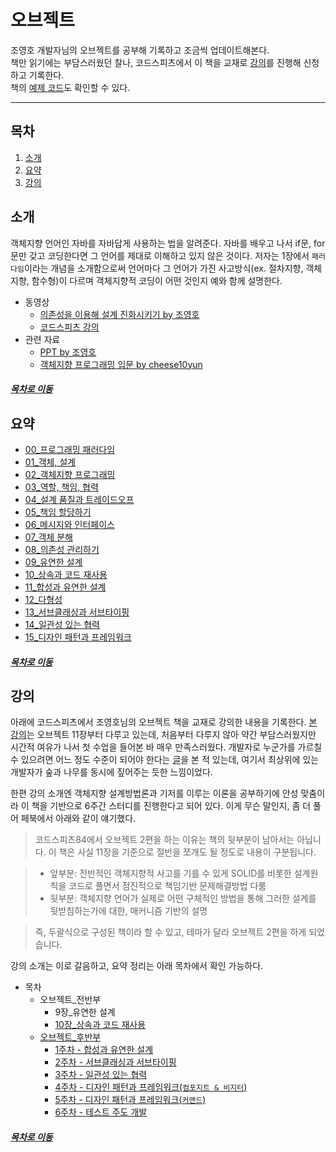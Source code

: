 오브젝트
=====
조영호 개발자님의 오브젝트를 공부해 기록하고 조금씩 업데이트해본다.  
책만 읽기에는 부담스러웠던 찰나, 코드스피츠에서 이 책을 교재로 [강의](https://codespitz.com/s84/list.php?fbclid=IwAR1W2Mvvt2grbKgvB4wNMOIesodzp7qdztcqtlOwn3Ugj7Iwk0ARgEBz8bk)를 진행해 신청하고 기록한다.  
책의 [예제 코드](https://github.com/eternity-oop/object)도 확인할 수 있다.
- - -
## 목차
1. [소개](#소개)
2. [요약](#요약)
3. [강의](#강의)

## 소개
객체지향 언어인 자바를 자바답게 사용하는 법을 알려준다. 자바를 배우고 나서 if문, for문만 갖고 코딩한다면 그 언어를 제대로 이해하고 있지 않은 것이다. 저자는 1장에서 `패러다임`이라는 개념을 소개함으로써 언어마다 그 언어가 가진 사고방식(ex. 절차지향, 객체지향, 함수형)이 다르며 객체지향적 코딩이 어떤 것인지 예와 함께 설명한다.

* 동영상
	* [의존성을 이용해 설계 진화시키기 by 조영호](https://www.youtube.com/watch?v=dJ5C4qRqAgA)
	* [코드스피츠 강의](https://www.youtube.com/watch?v=sWyZUzQW3IM&t=8s)
* 관련 자료
	* [PPT by 조영호](https://www.slideshare.net/baejjae93?utm_campaign=profiletracking&utm_medium=sssite&utm_source=ssslideview)
	* [객체지향 프로그래밍 입문 by cheese10yun](https://github.com/cheese10yun/TIL/blob/master/OOP/객체-지향-프로그래밍-입문.md)

##### [목차로 이동](#목차)
	
## 요약
* [00_프로그래밍 패러다임](object_summary_00.md)
* [01_객체, 설계](object_summary_01.md)
* [02_객체지향 프로그래밍](object_summary_02.md)
* [03_역할, 책임, 협력](object_summary_03.md)
* [04_설계 품질과 트레이드오프](object_summary_04.md)
* [05_책임 할당하기](object_summary_05.md)
* [06_메시지와 인터페이스](object_summary_06.md)
* [07_객체 분해](object_summary_07.md)
* [08_의존성 관리하기](object_summary_08.md)
* [09_유연한 설계](object_summary_09.md)
* [10_상속과 코드 재사용](object_summary_10.md)
* [11_합성과 유연한 설계](object_summary_11.md)
* [12_다형성](object_summary_12.md)
* [13_서브클래싱과 서브타이핑](object_summary_13.md)
* [14_일관성 있는 협력](object_summary_14.md)
* [15_디자인 패턴과 프레임워크](object_summary_15.md)

##### [목차로 이동](#목차)

## 강의
아래에 코드스피츠에서 조영호님의 오브젝트 책을 교재로 강의한 내용을 기록한다. [본 강의](https://www.bsidesoft.com/8121?fbclid=IwAR1l1EZNkGZqZilTBJtE0eTgJNeIJsXkEOdHMzUwdOknLQP_Wx7L98PExCU)는 오브젝트 11장부터 다루고 있는데, 처음부터 다루지 않아 약간 부담스러웠지만 시간적 여유가 나서 첫 수업을 들어본 바 매우 만족스러웠다. 개발자로 누군가를 가르칠 수 있으려면 어느 정도 수준이 되어야 한다는 [글](https://docs.google.com/document/d/1_phA5XUszSmN7Ta-QHs4DxRz9_iu8YlhxpVjSGEbWcg/edit)을 본 적 있는데, 여기서 최상위에 있는 개발자가 숲과 나무를 동시에 짚어주는 듯한 느낌이었다.

한편 강의 소개엔 객체지향 설계방법론과 기저를 이루는 이론을 공부하기에 안성 맞춤이라 이 책을 기반으로 6주간 스터디를 진행한다고 되어 있다. 이게 무슨 말인지, 좀 더 풀어 페북에서 아래와 같이 얘기했다.

> 코드스피츠84에서 오브젝트 2편을 하는 이유는 책의 뒷부분이 남아서는 아닙니다. 이 책은 사실 11장을 기준으로 절반을 쪼개도 될 정도로 내용이 구분됩니다.  

> * 앞부분: 전반적인 객체지향적 사고를 기를 수 있게 SOLID를 비롯한 설계원칙을 코드로 풀면서 점진적으로 책임기반 문제해결방법 다룸  
> * 뒷부분: 객체지향 언어가 실제로 어떤 구체적인 방법을 통해 그러한 설계를 뒷받침하는가에 대한, 매커니즘 기반의 설명  

> 즉, 두괄식으로 구성된 책이라 할 수 있고, 테마가 달라 오브젝트 2편을 하게 되었습니다.  

강의 소개는 이로 갈음하고, 요약 정리는 아래 목차에서 확인 가능하다.

* 목차
	* 오브젝트_전반부
		* 9장_유연한 설계
		* [10장_상속과 코드 재사용](../../lecture_list/code_spitz/s83_object1/object1_ch10.md)
	* [오브젝트_후반부](https://codespitz.com/s84/list.php?fbclid=IwAR0EtyO3oufqcMr5Ryc9bvP6N72WFbPTGE0u2YV9rk7RW5tjSZKbiy6P_Aw)
		* [1주차 - 합성과 유연한 설계](../../lecture_list/code_spitz/s84_object2/object2_week1_ch11.md)
		* [2주차 - 서브클래싱과 서브타이핑](../../lecture_list/code_spitz/s84_object2/object2_week2_ch13.md)
		* [3주차 - 일관성 있는 협력](../../lecture_list/code_spitz/s84_object2/object2_week3_ch14.md)
		* [4주차 - 디자인 패턴과 프레임워크(`컴포지트 & 비지터`)](../../lecture_list/code_spitz/s84_object2/object2_week4_ch15_composite_visitor.md)
		* [5주차 - 디자인 패턴과 프레임워크(`커맨드`)](../../lecture_list/code_spitz/s84_object2/object2_week5_ch15_command.md)
		* [6주차 - 테스트 주도 개발](../../lecture_list/code_spitz/s84_object2/object2_week6.md)
		
##### [목차로 이동](#목차)